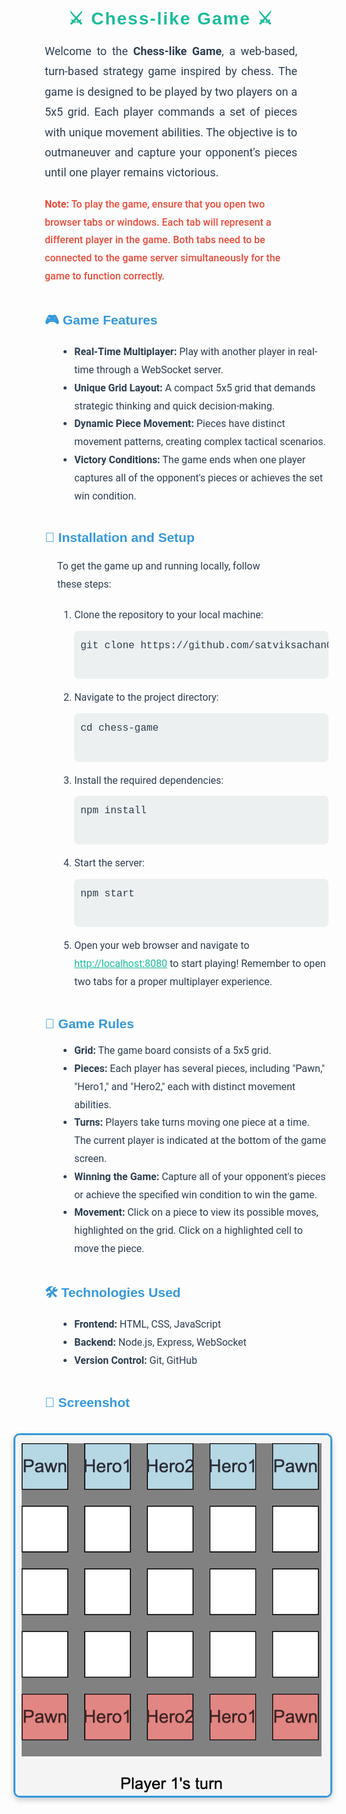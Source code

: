 <!-- Embed Google Fonts -->
<link href="https://fonts.googleapis.com/css2?family=Roboto:wght@400;500;700&family=Montserrat:wght@400;700&display=swap" rel="stylesheet">

<!-- Title -->
<h1 style="font-family: 'Montserrat', sans-serif; color: #1abc9c; text-align: center; font-weight: 700; letter-spacing: 2px; margin-top: 40px;">
    ⚔️ Chess-like Game ⚔️
</h1>

<!-- Introduction -->
<p style="font-family: 'Roboto', sans-serif; font-size: 18px; color: #2c3e50; line-height: 1.8; text-align: justify; margin: 20px 50px;">
    Welcome to the <b>Chess-like Game</b>, a web-based, turn-based strategy game inspired by chess. The game is designed to be played by two players on a 5x5 grid. Each player commands a set of pieces with unique movement abilities. The objective is to outmaneuver and capture your opponent's pieces until one player remains victorious.
</p>

<!-- Important Note -->
<p style="font-family: 'Roboto', sans-serif; font-size: 16px; color: #e74c3c; font-weight: 500; line-height: 1.8; margin: 20px 50px;">
    <b>Note:</b> To play the game, ensure that you open two browser tabs or windows. Each tab will represent a different player in the game. Both tabs need to be connected to the game server simultaneously for the game to function correctly.
</p>

<!-- Game Features -->
<h2 style="font-family: 'Montserrat', sans-serif; color: #3498db; font-weight: 700; margin-top: 40px; margin-left: 50px;">
    🎮 Game Features
</h2>
<ul style="font-family: 'Roboto', sans-serif; color: #2c3e50; font-size: 16px; line-height: 1.8; margin-left: 70px;">
    <li><b>Real-Time Multiplayer:</b> Play with another player in real-time through a WebSocket server.</li>
    <li><b>Unique Grid Layout:</b> A compact 5x5 grid that demands strategic thinking and quick decision-making.</li>
    <li><b>Dynamic Piece Movement:</b> Pieces have distinct movement patterns, creating complex tactical scenarios.</li>
    <li><b>Victory Conditions:</b> The game ends when one player captures all of the opponent's pieces or achieves the set win condition.</li>
</ul>

<!-- Installation Instructions -->
<h2 style="font-family: 'Montserrat', sans-serif; color: #3498db; font-weight: 700; margin-top: 40px; margin-left: 50px;">
    🚀 Installation and Setup
</h2>
<p style="font-family: 'Roboto', sans-serif; font-size: 16px; color: #2c3e50; line-height: 1.8; margin: 20px 70px;">
    To get the game up and running locally, follow these steps:
</p>
<ol style="font-family: 'Roboto', sans-serif; color: #2c3e50; font-size: 16px; line-height: 1.8; margin-left: 70px;">
    <li>Clone the repository to your local machine:
        <pre style="background-color: #ecf0f1; padding: 10px; border-radius: 8px; font-family: 'Courier New', monospace; margin-top: 10px;">
git clone https://github.com/satviksachan0/chess-game.git
        </pre>
    </li>
    <li>Navigate to the project directory:
        <pre style="background-color: #ecf0f1; padding: 10px; border-radius: 8px; font-family: 'Courier New', monospace; margin-top: 10px;">
cd chess-game
        </pre>
    </li>
    <li>Install the required dependencies:
        <pre style="background-color: #ecf0f1; padding: 10px; border-radius: 8px; font-family: 'Courier New', monospace; margin-top: 10px;">
npm install
        </pre>
    </li>
    <li>Start the server:
        <pre style="background-color: #ecf0f1; padding: 10px; border-radius: 8px; font-family: 'Courier New', monospace; margin-top: 10px;">
npm start
        </pre>
    </li>
    <li>Open your web browser and navigate to <a href="http://localhost:8080" style="color: #1abc9c;">http://localhost:8080</a> to start playing! Remember to open two tabs for a proper multiplayer experience.</li>
</ol>

<!-- Game Rules -->
<h2 style="font-family: 'Montserrat', sans-serif; color: #3498db; font-weight: 700; margin-top: 40px; margin-left: 50px;">
    📜 Game Rules
</h2>
<ul style="font-family: 'Roboto', sans-serif; color: #2c3e50; font-size: 16px; line-height: 1.8; margin-left: 70px;">
    <li><b>Grid:</b> The game board consists of a 5x5 grid.</li>
    <li><b>Pieces:</b> Each player has several pieces, including "Pawn," "Hero1," and "Hero2," each with distinct movement abilities.</li>
    <li><b>Turns:</b> Players take turns moving one piece at a time. The current player is indicated at the bottom of the game screen.</li>
    <li><b>Winning the Game:</b> Capture all of your opponent's pieces or achieve the specified win condition to win the game.</li>
    <li><b>Movement:</b> Click on a piece to view its possible moves, highlighted on the grid. Click on a highlighted cell to move the piece.</li>
</ul>

<!-- Technologies Used -->
<h2 style="font-family: 'Montserrat', sans-serif; color: #3498db; font-weight: 700; margin-top: 40px; margin-left: 50px;">
    🛠️ Technologies Used
</h2>
<ul style="font-family: 'Roboto', sans-serif; color: #2c3e50; font-size: 16px; line-height: 1.8; margin-left: 70px;">
    <li><b>Frontend:</b> HTML, CSS, JavaScript</li>
    <li><b>Backend:</b> Node.js, Express, WebSocket</li>
    <li><b>Version Control:</b> Git, GitHub</li>
</ul>

<!-- Screenshot -->
<h2 style="font-family: 'Montserrat', sans-serif; color: #3498db; font-weight: 700; margin-top: 40px; margin-left: 50px;">
    📸 Screenshot
</h2>
<p style="text-align: center;">
    <img src="screenshot.png" alt="Game Screenshot" width="600" style="border-radius: 10px; border: 3px solid #3498db; box-shadow: 0px 4px 10px rgba(0, 0, 0, 0.2); margin-top: 20px;">
</p>
